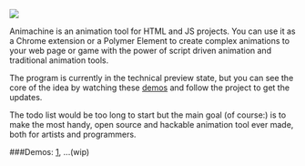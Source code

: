 ![](https://img.shields.io/badge/stability-experimental-orange.svg?style=flat-square)

Animachine is an animation tool for HTML and JS projects. You can use it as a Chrome extension or a Polymer Element to create complex animations to your web page or game with the power of script driven animation and traditional animation tools.

The program is currently in the technical preview state, but you can see the core of the idea by watching these [demos](#demos) and follow the project to get the updates.

The todo list would be too long to start but the main goal (of course:) is to make the most handy, open source and hackable animation tool ever made, both for artists and programmers.

###<a name="demos"></a>Demos: [1](http://animachine.github.io/animachine/demos/marspolip/), ...(wip)
